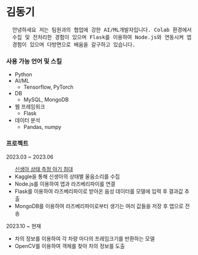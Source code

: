 <h1 href='https://github.com/kdk0411'>김동기</h1>
<pre>
  안녕하세요 저는 팀원과의 협업에 강한 AI/ML개발자입니다. Colab 환경에서 Tensorflow 기반으로 하여 비정형 데이터를
  수집 및 전처리한 경험이 있으며 Flask를 이용하여 Node.js와 연동시켜 앱과 라즈베리파이를 이용한 프로젝트를 진행한
  경험이 있으며 다방면으로 배움을 갈구하고 있습니다.
</pre>
<h3>사용 가능 언어 및 스킬</h3>
<ul>
  <li>Python</li>
  <li>AI/ML
    <ul>
      <li>Tensorflow, PyTorch</li>
    </ul>
  </li>
  <li>DB
    <ul>
      <li>MySQL, MongoDB</li>
    </ul>
  </li>
  <li>웹 프레임워크
    <ul>
      <li>Flask</li>
    </ul>
  </li>
  <li>데이터 분석
    <ul>
      <li>Pandas, numpy</li>
    </ul>
  </li>
</ul>

<h3>프로젝트</h3>
2023.03 ~ 2023.06
<ul><a href='https://github.com/kdk0411/Audio_Classification_Model'>신생아 상태 측정 아기 침대</a>
  <li>Kaggle을 통해 신생아의 상태별 울음소리를 수집</li>
  <li>Node.js를 이용하여 앱과 라즈베리파이를 연결</li>
  <li>Flask를 이용하여 라즈베리파이로 받아온 음성 데이터를 모델에 입력 후 결과값 추출</li>
  <li>MongoDB를 이용하여 라즈베리파이로부터 생기는 여러 값들을 저장 후 앱으로 전송</li>
</ul>
2023.10 ~ 현재
<ul>
  <li>차의 정보를 이용하여 각 차량 마다의 프레임크기를 반환하는 모델</li>
  <li>OpenCV를 이용하여 객체를 찾아 차의 정보를 도출</li>
</ul>
